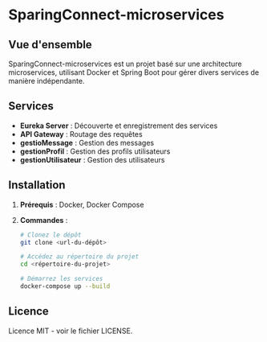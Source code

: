 # SparingConnect-microservices

## Vue d'ensemble

SparingConnect-microservices est un projet basé sur une architecture microservices, utilisant Docker et Spring Boot pour gérer divers services de manière indépendante.

## Services

- **Eureka Server** : Découverte et enregistrement des services
- **API Gateway** : Routage des requêtes
- **gestioMessage** : Gestion des messages
- **gestionProfil** : Gestion des profils utilisateurs
- **gestionUtilisateur** : Gestion des utilisateurs

## Installation

1. **Prérequis** : Docker, Docker Compose
2. **Commandes** :

   ```bash
   # Clonez le dépôt
   git clone <url-du-dépôt>
   
   # Accédez au répertoire du projet
   cd <répertoire-du-projet>
   
   # Démarrez les services
   docker-compose up --build

## Licence

Licence MIT - voir le fichier LICENSE.
